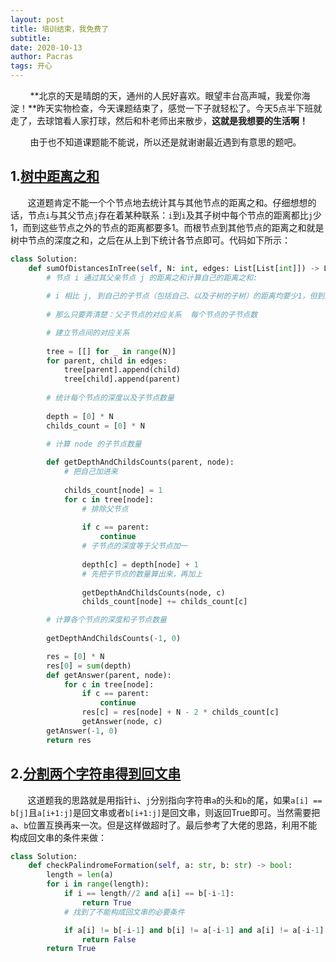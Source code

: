 ```yaml
---
layout: post
title: 培训结束，我免费了
subtitle:  
date: 2020-10-13
author: Pacras
tags: 开心 
---
```

&nbsp; &nbsp; &nbsp; &nbsp; **北京的天是晴朗的天，通州的人民好喜欢。眼望丰台高声喊，我爱你海淀！**昨天实物检查，今天课题结束了，感觉一下子就轻松了。今天5点半下班就走了，去球馆看人家打球，然后和朴老师出来散步，**这就是我想要的生活啊！**

&nbsp; &nbsp; &nbsp; &nbsp; 由于也不知道课题能不能说，所以还是就谢谢最近遇到有意思的题吧。

## 1.[树中距离之和](https://leetcode-cn.com/problems/sum-of-distances-in-tree/)
&nbsp; &nbsp; &nbsp; &nbsp;这道题肯定不能一个个节点地去统计其与其他节点的距离之和。仔细想想的话，节点`i`与其父节点`j`存在着某种联系：`i`到`i`及其子树中每个节点的距离都比`j`少1，而到这些节点之外的节点的距离都要多1。而根节点到其他节点的距离之和就是树中节点的深度之和，之后在从上到下统计各节点即可。代码如下所示：

```python
class Solution:
    def sumOfDistancesInTree(self, N: int, edges: List[List[int]]) -> List[int]:
        # 节点 i 通过其父亲节点 j 的距离之和计算自己的距离之和:
        
        # i 相比 j, 到自己的子节点（包括自己、以及子树的子树）的距离均要少1，但到其他节点的距离都要多1
        
        # 那么只要弄清楚：父子节点的对应关系  每个节点的子节点数

        # 建立节点间的对应关系
        
        tree = [[] for _ in range(N)]
        for parent, child in edges:
            tree[parent].append(child)
            tree[child].append(parent) 
        
        # 统计每个节点的深度以及子节点数量
        
        depth = [0] * N
        childs_count = [0] * N

        # 计算 node 的子节点数量
        
        def getDepthAndChildsCounts(parent, node):
            # 把自己加进来
            
            childs_count[node] = 1
            for c in tree[node]:
                # 排除父节点
                
                if c == parent:
                    continue
                # 子节点的深度等于父节点加一
                
                depth[c] = depth[node] + 1
                # 先把子节点的数量算出来，再加上
                
                getDepthAndChildsCounts(node, c)
                childs_count[node] += childs_count[c]

        # 计算各个节点的深度和子节点数量
        
        getDepthAndChildsCounts(-1, 0)

        res = [0] * N 
        res[0] = sum(depth)
        def getAnswer(parent, node):
            for c in tree[node]:
                if c == parent:
                    continue
                res[c] = res[node] + N - 2 * childs_count[c]
                getAnswer(node, c)
        getAnswer(-1, 0)
        return res

```

## 2.[分割两个字符串得到回文串](https://leetcode-cn.com/problems/split-two-strings-to-make-palindrome/)
&nbsp; &nbsp; &nbsp; &nbsp;这道题我的思路就是用指针`i`、`j`分别指向字符串`a`的头和`b`的尾，如果`a[i] == b[j]`且`a[i+1:j]`是回文串或者`b[i+1:j]`是回文串，则返回True即可。当然需要把`a`、`b`位置互换再来一次。但是这样做超时了。最后参考了大佬的思路，利用不能构成回文串的条件来做：

```python
class Solution:
    def checkPalindromeFormation(self, a: str, b: str) -> bool:        
        length = len(a)
        for i in range(length):
            if i == length//2 and a[i] == b[-i-1]:
                return True
            # 找到了不能构成回文串的必要条件

            if a[i] != b[-i-1] and b[i] != a[-i-1] and a[i] != a[-i-1] and b[i] != b[-i-1]:
                return False
        return True
```




